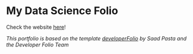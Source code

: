 # My Data Science Folio

Check the website [here](https://fitasdsportfolio.netlify.app)!

*This portfolio is based on the template [developerFolio](https://github.com/saadpasta/developerFolio/tree/master) by Saad Pasta and the Developer Folio Team*
